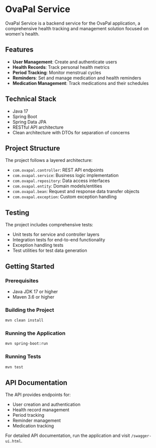 # OvaPal Service

OvaPal Service is a backend service for the OvaPal application, a comprehensive health tracking and management solution focused on women's health.

## Features

- **User Management**: Create and authenticate users
- **Health Records**: Track personal health metrics
- **Period Tracking**: Monitor menstrual cycles
- **Reminders**: Set and manage medication and health reminders
- **Medication Management**: Track medications and their schedules

## Technical Stack

- Java 17
- Spring Boot
- Spring Data JPA
- RESTful API architecture
- Clean architecture with DTOs for separation of concerns

## Project Structure

The project follows a layered architecture:

- `com.ovapal.controller`: REST API endpoints
- `com.ovapal.service`: Business logic implementation
- `com.ovapal.repository`: Data access interfaces
- `com.ovapal.entity`: Domain models/entities
- `com.ovapal.bean`: Request and response data transfer objects
- `com.ovapal.exception`: Custom exception handling

## Testing

The project includes comprehensive tests:

- Unit tests for service and controller layers
- Integration tests for end-to-end functionality
- Exception handling tests
- Test utilities for test data generation

## Getting Started

### Prerequisites

- Java JDK 17 or higher
- Maven 3.6 or higher

### Building the Project

```bash
mvn clean install
```

### Running the Application

```bash
mvn spring-boot:run
```

### Running Tests

```bash
mvn test
```

## API Documentation

The API provides endpoints for:

- User creation and authentication
- Health record management
- Period tracking
- Reminder management
- Medication tracking

For detailed API documentation, run the application and visit `/swagger-ui.html`. 